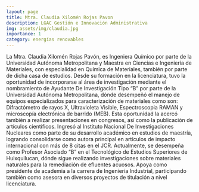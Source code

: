 ```yaml
---
layout: page
title: Mtra. Claudia Xilomén Rojas Pavon
description: LGAC Gestión e Innovación Administrativa
img: assets/img/claudia.jpg
importance: 1
category: energías renovables
---
```


La Mtra. Claudia Xilomén Rojas Pavón, es Ingeniera Químico por parte de la Universidad Autónoma Metropolitana y Maestra en Ciencias e Ingeniería de Materiales, con especialidad en Química de Materiales, también por parte de dicha casa de estudios. Desde su formación en la licenciatura, tuvo la oportunidad de incorporarse al área de investigación mediante el nombramiento de Ayudante De Investigación Tipo “B” por parte de la Universidad Autónoma Metropolitana, dónde desempeñó el manejo de equipos especializados para caracterización de materiales como son: Difractómetro de rayos X, Ultravioleta Visible, Espectroscopia RAMAN y microscopía electrónica de barrido (MEB). Esta oportunidad la acercó también a realizar presentaciones en congresos, así como la publicación de artículos científicos.  Ingresó al Instituto Nacional De Investigaciones Nucleares como parte de su desarrollo académico en estudios de maestría, logrando consolidarse como autora principal en artículos de impacto internacional con más de 8 citas en el JCR.  Actualmente, se desempeña como Profesor Asociado “B” en el Tecnológico de Estudios Superiores de Huixquilucan, dónde sigue realizando investigaciones sobre materiales naturales para la remediación de efluentes acuosos. Apoya como presidente de academia a la carrera de Ingeniería Industrial, participando también como asesora en diversos proyectos de titulación a nivel licenciatura.
